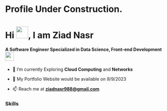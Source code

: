 # **Profile Under Construction**.

# Hi <img src="https://raw.githubusercontent.com/TheDudeThatCode/TheDudeThatCode/master/Assets/Hi.gif" width="38px">, I am Ziad Nasr

#### A Software Engineer Specialized in Data Science, Front-end Development <img src="https://media.giphy.com/media/WUlplcMpOCEmTGBtBW/giphy.gif" width="28">

- 🌱 I’m currently Exploring **Cloud Computing** and **Networks**

- 🔭 My Portfolio Website would be available on 9/9/2023

- 📫 Reach me at **ziadnasr988@gmail.com**

### Skills

